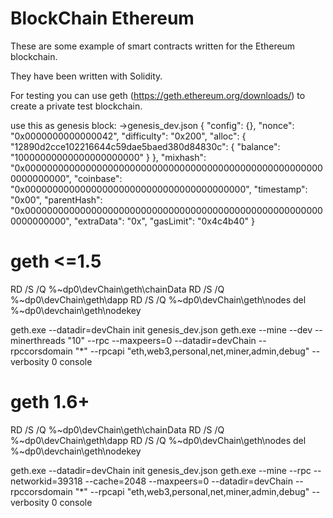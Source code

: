 BlockChain Ethereum
===================

These are some example of smart contracts written for the Ethereum blockchain.

They have been written with Solidity.

For testing you can use geth (https://geth.ethereum.org/downloads/) to create a private test blockchain.

use this as genesis block:
->genesis_dev.json
{
    "config": {},
    "nonce": "0x0000000000000042",
    "difficulty": "0x200",
    "alloc": {
            "12890d2cce102216644c59dae5baed380d84830c": {
            "balance": "10000000000000000000000"
        }
    },
    "mixhash": "0x0000000000000000000000000000000000000000000000000000000000000000",
    "coinbase": "0x0000000000000000000000000000000000000000",
    "timestamp": "0x00",
    "parentHash": "0x0000000000000000000000000000000000000000000000000000000000000000",
    "extraData": "0x",
    "gasLimit": "0x4c4b40"
}



geth <=1.5
=========

RD /S /Q %~dp0\devChain\geth\chainData
RD /S /Q %~dp0\devChain\geth\dapp
RD /S /Q %~dp0\devChain\geth\nodes
del %~dp0\devchain\geth\nodekey

geth.exe  --datadir=devChain init genesis_dev.json
geth.exe --mine --dev --minerthreads "10" --rpc --maxpeers=0 --datadir=devChain  --rpccorsdomain "*" --rpcapi "eth,web3,personal,net,miner,admin,debug" --verbosity 0 console

geth 1.6+
=========

RD /S /Q %~dp0\devChain\geth\chainData
RD /S /Q %~dp0\devChain\geth\dapp
RD /S /Q %~dp0\devChain\geth\nodes
del %~dp0\devchain\geth\nodekey

geth.exe  --datadir=devChain init genesis_dev.json
geth.exe --mine --rpc --networkid=39318 --cache=2048 --maxpeers=0 --datadir=devChain  --rpccorsdomain "*" --rpcapi "eth,web3,personal,net,miner,admin,debug" --verbosity 0 console  
